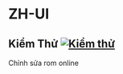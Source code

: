 # ZH-UI

## Kiểm Thử [![Kiểm thử](https://github.com/kakathic/ZH-UI/actions/workflows/Chay.yml/badge.svg?event=workflow_dispatch)](https://github.com/kakathic/ZH-UI/actions/workflows/Chay.yml)
Chỉnh sửa rom online 
